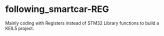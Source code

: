 # following_smartcar-REG

Mainly coding with Registers instead of  STM32 Library functions to build a KEIL5 project.
